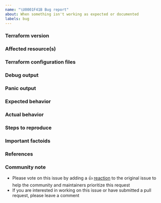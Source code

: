 ```yaml
---
name: "\U0001F41B Bug report"
about: When something isn't working as expected or documented
labels: bug
---
```


<!--
Hi there,

Thank you for opening an issue. Please note that we try to keep the Terraform
issue tracker reserved for bug reports and feature requests. For general usage
questions, please see: https://www.terraform.io/community.html.
-->

### Terraform version

<!--
Run `terraform -v` to show the version of Terraform and providers you are using.
If you are not running the latest version of Terraform or the providers, please
upgrade because your issue may have already been fixed.
-->

### Affected resource(s)

<!--
Please list the resources as a list, for example:
- opc_instance
- opc_storage_volume

If this issue appears to affect multiple resources, it may be an issue with
Terraform's core, so please mention this.
-->

### Terraform configuration files

<!--
```hcl
# Copy-paste your Terraform configurations here - for large Terraform configs,
# please use a service like Dropbox and share a link to the ZIP file. For
# security, you can also encrypt the files using our GPG public key.
```
-->

### Debug output

<!--
Please provider a link to a GitHub Gist containing the complete debug output:
https://www.terraform.io/docs/internals/debugging.html. Please do NOT paste the
debug output in the issue; just paste a link to the Gist.
-->

### Panic output

<!--
If Terraform produced a panic, please provide a link to a GitHub Gist containing
the output of the `crash.log`.
-->

### Expected behavior

<!--
What should have happened?
-->

### Actual behavior

<!--
What actually happened?
-->

### Steps to reproduce

<!--
Please list the steps required to reproduce the issue, for example:
1. `terraform apply`
-->

### Important factoids

<!--
Are there anything atypical about your accounts that we should know? For
example: Running in EC2 Classic? Custom version of OpenStack? Tight ACLs?
-->

### References

<!--
Are there any other GitHub issues (open or closed) or Pull Requests that should
be linked here? For example:

- GH-1234
-->

### Community note

* Please vote on this issue by adding a 👍 [reaction](https://blog.github.com/2016-03-10-add-reactions-to-pull-requests-issues-and-comments/)
  to the original issue to help the community and maintainers prioritize this request
* If you are interested in working on this issue or have submitted a pull
  request, please leave a comment

<!--- Thank you for keeping this note for the community --->
